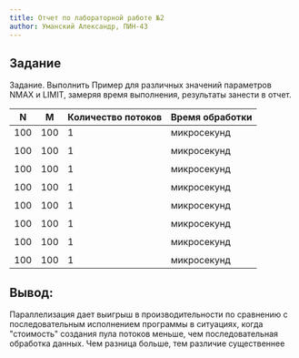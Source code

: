 ```yaml
---
title: Отчет по лабораторной работе №2
author: Уманский Александр, ПИН-43
---
```

## Задание
Задание. Выполнить Пример для различных значений параметров NMAX и LIMIT, замеряя время
выполнения, результаты занести в отчет.

|  N  |  M  |Количество потоков |Время обработки    |
|-----|-----|-------------------|-------------------|
| 100 | 100 |         1         |микросекунд        |
|     |     |                   |                   |
| 100 | 100 |         1         |микросекунд        |
|     |     |                   |                   |
| 100 | 100 |         1         |микросекунд        |
|     |     |                   |                   |
| 100 | 100 |         1         |микросекунд        |
|     |     |                   |                   |
| 100 | 100 |         1         |микросекунд        |
|     |     |                   |                   |
| 100 | 100 |         1         |микросекунд        |
|     |     |                   |                   |
| 100 | 100 |         1         |микросекунд        |
|     |     |                   |                   |
| 100 | 100 |         1         |микросекунд        |

## Вывод: 
Параллелизация дает выигрыш в производительности 
по сравнению с последовательным
исполнением программы в ситуациях, 
когда "стоимость" создания пула потоков меньше, чем последовательная обработка данных.
Чем разница больше, тем различие существеннее
